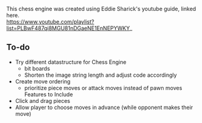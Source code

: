 This chess engine was created using Eddie Sharick's youtube guide, linked here. \
https://www.youtube.com/playlist?list=PLBwF487qi8MGU81nDGaeNE1EnNEPYWKY_ 



## To-do
- Try different datastructure for Chess Engine
  - bit boards
  - Shorten the image string length and adjust code accordingly
- Create move ordering 
  - prioritize piece moves or attack moves instead of pawn moves
Features to Include
- Click and drag pieces
- Allow player to choose moves in advance (while opponent makes their move)
